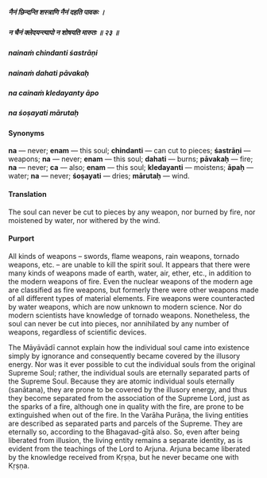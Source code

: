 ##### नैनं छिन्दन्ति शस्त्राणि नैनं दहति पावकः ।
##### न चैनं क्लेदयन्त्यापो न शोषयति मारुतः ॥ २३ ॥

##### nainaṁ chindanti śastrāṇi
##### nainaṁ dahati pāvakaḥ
##### na cainaṁ kledayanty āpo
##### na śoṣayati mārutaḥ

#### Synonyms

**na** — never; **enam** — this soul; **chindanti** — can cut to pieces; **śastrāṇi** — weapons; **na** — never; **enam** — this soul; **dahati** — burns; **pāvakaḥ** — fire; **na** — never; **ca** — also; **enam** — this soul; **kledayanti** — moistens; **āpaḥ** — water; **na** — never; **śoṣayati** — dries; **mārutaḥ** — wind.

#### Translation

The soul can never be cut to pieces by any weapon, nor burned by fire, nor moistened by water, nor withered by the wind.

#### Purport

All kinds of weapons – swords, flame weapons, rain weapons, tornado weapons, etc. – are unable to kill the spirit soul. It appears that there were many kinds of weapons made of earth, water, air, ether, etc., in addition to the modern weapons of fire. Even the nuclear weapons of the modern age are classified as fire weapons, but formerly there were other weapons made of all different types of material elements. Fire weapons were counteracted by water weapons, which are now unknown to modern science. Nor do modern scientists have knowledge of tornado weapons. Nonetheless, the soul can never be cut into pieces, nor annihilated by any number of weapons, regardless of scientific devices.

The Māyāvādī cannot explain how the individual soul came into existence simply by ignorance and consequently became covered by the illusory energy. Nor was it ever possible to cut the individual souls from the original Supreme Soul; rather, the individual souls are eternally separated parts of the Supreme Soul. Because they are atomic individual souls eternally (sanātana), they are prone to be covered by the illusory energy, and thus they become separated from the association of the Supreme Lord, just as the sparks of a fire, although one in quality with the fire, are prone to be extinguished when out of the fire. In the Varāha Purāṇa, the living entities are described as separated parts and parcels of the Supreme. They are eternally so, according to the Bhagavad-gītā also. So, even after being liberated from illusion, the living entity remains a separate identity, as is evident from the teachings of the Lord to Arjuna. Arjuna became liberated by the knowledge received from Kṛṣṇa, but he never became one with Kṛṣṇa.